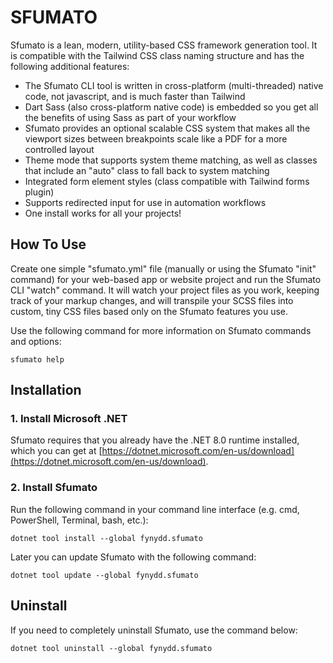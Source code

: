 # SFUMATO

Sfumato is a lean, modern, utility-based CSS framework generation tool. It is compatible with the Tailwind CSS class naming structure and has the following additional features:

- The Sfumato CLI tool is written in cross-platform (multi-threaded) native code, not javascript, and is much faster than Tailwind
- Dart Sass (also cross-platform native code) is embedded so you get all the benefits of using Sass as part of your workflow
- Sfumato provides an optional scalable CSS system that makes all the viewport sizes between breakpoints scale like a PDF for a more controlled layout
- Theme mode that supports system theme matching, as well as classes that include an "auto" class to fall back to system matching
- Integrated form element styles (class compatible with Tailwind forms plugin)
- Supports redirected input for use in automation workflows
- One install works for all your projects!

## How To Use

Create one simple "sfumato.yml" file (manually or using the Sfumato "init" command) for your web-based app or website project and run the Sfumato CLI "watch" command. It will watch your project files as you work, keeping track of your markup changes, and will transpile your SCSS files into custom, tiny CSS files based only on the Sfumato features you use.

Use the following command for more information on Sfumato commands and options:

```sfumato help```

## Installation

### 1. Install Microsoft .NET

Sfumato requires that you already have the .NET 8.0 runtime installed, which you can get at [https://dotnet.microsoft.com/en-us/download](https://dotnet.microsoft.com/en-us/download).

### 2. Install Sfumato

Run the following command in your command line interface (e.g. cmd, PowerShell, Terminal, bash, etc.):

```dotnet tool install --global fynydd.sfumato```

Later you can update Sfumato with the following command:

```dotnet tool update --global fynydd.sfumato```

## Uninstall

If you need to completely uninstall Sfumato, use the command below:

```dotnet tool uninstall --global fynydd.sfumato```
